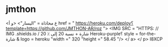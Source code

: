 # jmthon

<ع محاذاة = "اليسار"> <و أ href = " https://heroku.com/deploy؟template=https://github.com/JMTHON-AR/roz "> <IMG SRC = "HTTPS: // IMG .shields.io / شارة + نسبة 20 إلى ٪ 20 Heroku-purple؟ style = for-the- شارة & logo = heroku "width =" 320 "height =" 58.45 "/> </ a> </ p>
I8XCP


